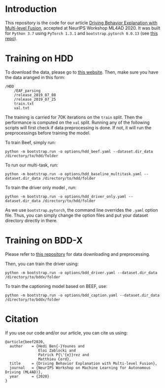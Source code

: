 # Introduction

This repository is the code for our article [Driving Behavior Explanation with Multi-level Fusion](https://arxiv.org/abs/2012.04983), accepted at NeurIPS Workshop ML4AD 2020. It was built for `Python 3.7` using `PyTorch 1.3.1` and `bootstrap.pytorch 0.0.13` (see [this repo](https://github.com/Cadene/bootstrap.pytorch)).

# Training on HDD

To download the data, please go to [this website](https://usa.honda-ri.com/HDD). Then, make sure you have the data aranged in this form:

```
/HDD
	/EAF_parsing
	/release_2019_07_08
	/release_2019_07_25
	train.txt
	val.txt
```


The training is carried for 70K iterations on the `train` split. Then the performance is computed on the `val` split. Running any of the following scripts will first check if data preprocessing is done. If not, it will run the preprocessings before training the model.

To train Beef, simply run:
```
python -m bootstrap.run -o options/hdd_beef.yaml --dataset.dir_data /directory/to/hdd/folder
```

To run our multi-task, run:
```
python -m bootstrap.run -o options/hdd_baseline_multitask.yaml --dataset.dir_data /directory/to/hdd/folder
```

To train the driver only model , run:
```
python -m bootstrap.run -o options/hdd_driver_only.yaml --dataset.dir_data /directory/to/hdd/folder
```

As we use `bootstrap.pytorch`, the command line overrides the `.yaml` option file. Thus, you can simply change the option files and put your dataset directory directly in there.

# Training on BDD-X

Please refer to [this repository](https://github.com/JinkyuKimUCB/BDD-X-dataset) for data downloading and preprocessing.

Then, you can train the driver using:
```
python -m bootstrap.run -o options/bdd_driver.yaml --dataset.dir_data /directory/to/bddx/folder
```

To train the captioning model based on BEEF, use:
```
python -m bootstrap.run -o options/bdd_caption.yaml --dataset.dir_data /directory/to/bddx/folder
```

# Citation

If you use our code and/or our article, you can cite us using:

```
@article{beef2020,
  author    = {Hedi Ben{-}Younes and
               Eloi Zablocki and
               Patrick P{\'{e}}rez and
               Matthieu Cord},
  title     = {Driving Behavior Explanation with Multi-level Fusion},
  journal   = {NeurIPS Workshop on Machine Learning for Autonomous Driving (ML4AD)},
  year      = {2020}
}
```

